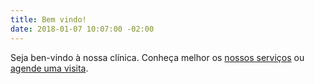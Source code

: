 ```yaml
---
title: Bem vindo!
date: 2018-01-07 10:07:00 -02:00
---
```


Seja ben-vindo à nossa clínica. Conheça melhor os [nossos serviços](#) ou [agende uma visita](#).